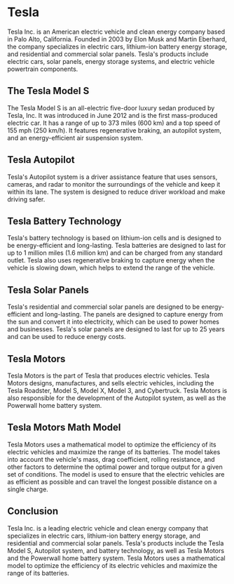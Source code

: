 

# **Tesla**

Tesla Inc. is an American electric vehicle and clean energy company based in Palo Alto, California. Founded in 2003 by Elon Musk and Martin Eberhard, the company specializes in electric cars, lithium-ion battery energy storage, and residential and commercial solar panels. Tesla's products include electric cars, solar panels, energy storage systems, and electric vehicle powertrain components.

## **The Tesla Model S**

The Tesla Model S is an all-electric five-door luxury sedan produced by Tesla, Inc. It was introduced in June 2012 and is the first mass-produced electric car. It has a range of up to 373 miles (600 km) and a top speed of 155 mph (250 km/h). It features regenerative braking, an autopilot system, and an energy-efficient air suspension system.

## **Tesla Autopilot**

Tesla's Autopilot system is a driver assistance feature that uses sensors, cameras, and radar to monitor the surroundings of the vehicle and keep it within its lane. The system is designed to reduce driver workload and make driving safer.

## **Tesla Battery Technology**

Tesla's battery technology is based on lithium-ion cells and is designed to be energy-efficient and long-lasting. Tesla batteries are designed to last for up to 1 million miles (1.6 million km) and can be charged from any standard outlet. Tesla also uses regenerative braking to capture energy when the vehicle is slowing down, which helps to extend the range of the vehicle.

## **Tesla Solar Panels**

Tesla's residential and commercial solar panels are designed to be energy-efficient and long-lasting. The panels are designed to capture energy from the sun and convert it into electricity, which can be used to power homes and businesses. Tesla's solar panels are designed to last for up to 25 years and can be used to reduce energy costs.

## **Tesla Motors**

Tesla Motors is the part of Tesla that produces electric vehicles. Tesla Motors designs, manufactures, and sells electric vehicles, including the Tesla Roadster, Model S, Model X, Model 3, and Cybertruck. Tesla Motors is also responsible for the development of the Autopilot system, as well as the Powerwall home battery system.

## **Tesla Motors Math Model**

Tesla Motors uses a mathematical model to optimize the efficiency of its electric vehicles and maximize the range of its batteries. The model takes into account the vehicle's mass, drag coefficient, rolling resistance, and other factors to determine the optimal power and torque output for a given set of conditions. The model is used to ensure that the electric vehicles are as efficient as possible and can travel the longest possible distance on a single charge.

## **Conclusion**

Tesla Inc. is a leading electric vehicle and clean energy company that specializes in electric cars, lithium-ion battery energy storage, and residential and commercial solar panels. Tesla's products include the Tesla Model S, Autopilot system, and battery technology, as well as Tesla Motors and the Powerwall home battery system. Tesla Motors uses a mathematical model to optimize the efficiency of its electric vehicles and maximize the range of its batteries.